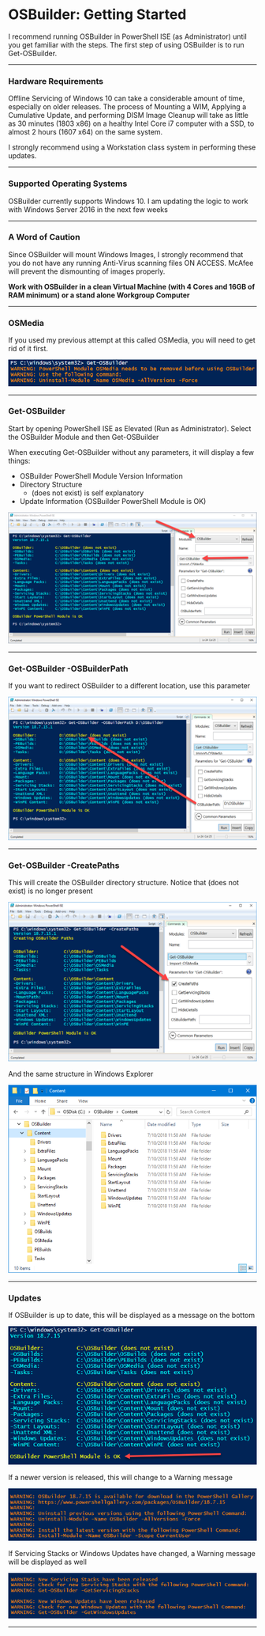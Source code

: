 # OSBuilder: Getting Started

I recommend running OSBuilder in PowerShell ISE \(as Administrator\) until you get familiar with the steps.  The first step of using OSBuilder is to run Get-OSBuilder.

---

### Hardware Requirements

Offline Servicing of Windows 10 can take a considerable amount of time, especially on older releases.  The process of Mounting a WIM, Applying a Cumulative Update, and performing DISM Image Cleanup will take as little as 30 minutes \(1803 x86\) on a healthy Intel Core i7 computer with a SSD, to almost 2 hours \(1607 x64\) on the same system.

I strongly recommend using a Workstation class system in performing these updates.

---

### Supported Operating Systems

OSBuilder currently supports Windows 10.  I am updating the logic to work with Windows Server 2016 in the next few weeks

---

### A Word of Caution

Since OSBuilder will mount Windows Images, I strongly recommend that you do not have any running Anti-Virus scanning files ON ACCESS.  McAfee will prevent the dismounting of images properly.

**Work with OSBuilder in a clean Virtual Machine \(with 4 Cores and 16GB of RAM minimum\) or a stand alone Workgroup Computer**

---

### OSMedia

If you used my previous attempt at this called OSMedia, you will need to get rid of it first.

![](/assets/2018-07-10_11-49-36.png)

---

### Get-OSBuilder

Start by opening PowerShell ISE as Elevated \(Run as Administrator\).  Select the OSBuilder Module and then Get-OSBuilder

When executing Get-OSBuilder without any parameters, it will display a few things:

* OSBuilder PowerShell Module Version Information
* Directory Structure
  * \(does not exist\) is self explanatory
* Update Information \(OSBuilder PowerShell Module is OK\)

![](/assets/2018-07-13_19-14-36.png)

---

### Get-OSBuilder -OSBuilderPath

If you want to redirect OSBuilder to a different location, use this parameter

![](/assets/2018-07-13_19-25-42.png)

---

### Get-OSBuilder -CreatePaths

This will create the OSBuilder directory structure.  Notice that \(does not exist\) is no longer present

![](/assets/2018-07-13_19-23-04.png)

And the same structure in Windows Explorer

![](/assets/2018-07-10_12-00-51.png)

---

### Updates

If OSBuilder is up to date, this will be displayed as a message on the bottom

![](/assets/2018-07-13_14-15-54b.png)

If a newer version is released, this will change to a Warning message

![](/assets/2018-07-13_13-10-21.png)

If Servicing Stacks or Windows Updates have changed, a Warning message will be displayed as well

![](/assets/2018-07-13_13-13-10.png)

---





